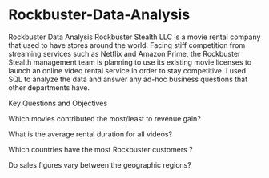 # Rockbuster-Data-Analysis  
  
Rockbuster Data Analysis Rockbuster Stealth LLC is a movie rental company that used to have stores around the world. Facing stiff competition from streaming services such as Netflix and Amazon Prime, the Rockbuster Stealth management team is planning to use its existing movie licenses to launch an online video rental service in order to stay competitive. I used SQL to analyze the data and answer any ad-hoc business questions that other departments have.  
  
Key Questions and Objectives  
  
Which movies contributed the most/least to revenue gain?  
  
What is the average rental duration for all videos?  
  
Which countries have the most Rockbuster customers ?  
  
Do sales figures vary between the geographic regions?  

 
